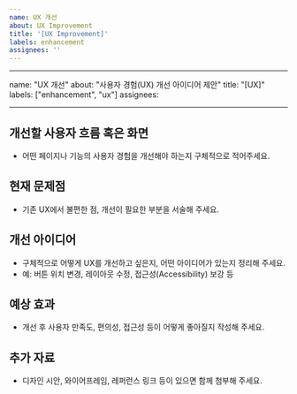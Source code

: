 ```yaml
---
name: UX 개선
about: UX Improvement
title: '[UX Improvement]'
labels: enhancement
assignees: ''
---
```


---

name: "UX 개선"
about: "사용자 경험(UX) 개선 아이디어 제안"
title: "[UX]"
labels: ["enhancement", "ux"]
assignees:

---

## 개선할 사용자 흐름 혹은 화면

- 어떤 페이지나 기능의 사용자 경험을 개선해야 하는지 구체적으로 적어주세요.

## 현재 문제점

- 기존 UX에서 불편한 점, 개선이 필요한 부분을 서술해 주세요.

## 개선 아이디어

- 구체적으로 어떻게 UX를 개선하고 싶은지, 어떤 아이디어가 있는지 정리해 주세요.
- 예: 버튼 위치 변경, 레이아웃 수정, 접근성(Accessibility) 보강 등

## 예상 효과

- 개선 후 사용자 만족도, 편의성, 접근성 등이 어떻게 좋아질지 작성해 주세요.

## 추가 자료

- 디자인 시안, 와이어프레임, 레퍼런스 링크 등이 있으면 함께 첨부해 주세요.
